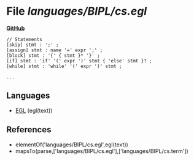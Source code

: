 # File _languages/BIPL/cs.egl_
**[GitHub](https://github.com/softlang/yas/blob/master/languages/BIPL/cs.egl)**
```
// Statements
[skip] stmt : ';' ;
[assign] stmt : name '=' expr ';' ;
[block] stmt : '{' { stmt }* '}' ;
[if] stmt : 'if' '(' expr ')' stmt { 'else' stmt }? ;
[while] stmt : 'while' '(' expr ')' stmt ;

...
```

## Languages
* [EGL](../languages/EGL.md) (egl(text))

## References
* elementOf('languages/BIPL/cs.egl',egl(text))
* mapsTo(parse,['languages/BIPL/cs.egl'],['languages/BIPL/cs.term'])
